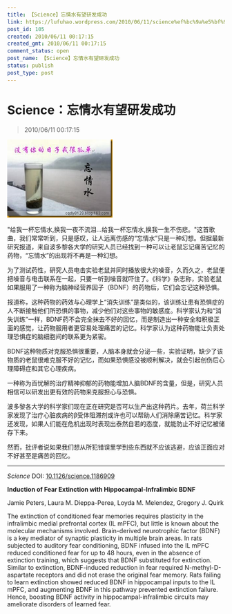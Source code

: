 ```yaml
---
title: 【Science】忘情水有望研发成功
link: https://lufuhao.wordpress.com/2010/06/11/science%ef%bc%9a%e5%bf%98%e6%83%85%e6%b0%b4%e6%9c%89%e6%9c%9b%e7%a0%94%e5%8f%91%e6%88%90%e5%8a%9f/
post_id: 105
created: 2010/06/11 00:17:15
created_gmt: 2010/06/11 00:17:15
comment_status: open
post_name: 【Science】忘情水有望研发成功
status: publish
post_type: post
---
```


# Science：忘情水有望研发成功

> 2010/06/11 00:17:15

 

![20100611-001715-0001](/assets/images/20100611-001715-0001.png)

"给我一杯忘情水,换我一夜不流泪...给我一杯忘情水,换我一生不伤悲。"这首歌曲，我们常常听到，只是感叹，让人远离伤感的“忘情水”只是一种幻想。但据最新研究报道，来自波多黎各大学的研究人员已经找到一种可以让老鼠忘记痛苦记忆的药物，“忘情水”的出现将不再是一种幻想。

为了测试药性，研究人员电击实验老鼠并同时播放很大的噪音，久而久之，老鼠便把噪音与电击联系在一起，只要一听到噪音就吓住了。《科学》杂志称，实验老鼠如果服用了一种称为脑神经营养因子（BDNF）的药物后，它们会忘记这种恐惧。

报道称，这种药物的药效与心理学上“消失训练”是类似的，该训练让患有恐惧症的人不断接触他们所恐惧的事物，减少他们对这些事物的敏感度。科学家认为和“消失训练”一样，BDNF药不会完全抹去不好的回忆，而是制造出一种安全和积极正面的感觉，让药物服用者更容易处理痛苦的记忆。科学家认为这种药物能让负责处理恐惧症的脑细胞间的联系更为紧密。

BDNF这种物质对克服恐惧很重要，人脑本身就会分泌一些，实验证明，缺少了该物质的老鼠很难克服不好的记忆，而如果恐惧感没被顺利解决，就会引起创伤后心理障碍症和其它心理疾病。

一种称为百忧解的治疗精神抑郁的药物能增加人脑BDNF的含量，但是，研究人员相信可以研发出更有效的药物来克服担心与恐惧。

波多黎各大学的科学家们现在正在研究是否可以生产出这种药片。去年，荷兰科学家发现了治疗心脏疾病的β受体阻滞剂或许也可以帮助人们消除痛苦记忆。科学家还发现，如果人们能在危机出现时表现出泰然自若的态度，就能防止不好记忆被储存下来。

然而，批评者说如果我们想从所犯错误里学到些东西就不应该逃避，应该正面应对不好甚至是痛苦的回忆。

***

_Science_ DOI: [10.1126/science.1186909 ](http://doi.org/10.1126/science.1186909 )

**Induction of Fear Extinction with Hippocampal-Infralimbic BDNF**

Jamie Peters, Laura M. Dieppa-Perea, Loyda M. Melendez, Gregory J. Quirk

The extinction of conditioned fear memories requires plasticity in the infralimbic medial prefrontal cortex (IL mPFC), but little is known about the molecular mechanisms involved. Brain-derived neurotrophic factor (BDNF) is a key mediator of synaptic plasticity in multiple brain areas. In rats subjected to auditory fear conditioning, BDNF infused into the IL mPFC reduced conditioned fear for up to 48 hours, even in the absence of extinction training, which suggests that BDNF substituted for extinction. Similar to extinction, BDNF-induced reduction in fear required N-methyl-D-aspartate receptors and did not erase the original fear memory. Rats failing to learn extinction showed reduced BDNF in hippocampal inputs to the IL mPFC, and augmenting BDNF in this pathway prevented extinction failure. Hence, boosting BDNF activity in hippocampal-infralimbic circuits may ameliorate disorders of learned fear.

